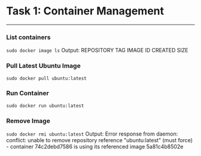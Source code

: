 # Task 1: Container Management
---
### List containers
`sudo docker image ls`
Output:
REPOSITORY   TAG       IMAGE ID   CREATED   SIZE

### Pull Latest Ubuntu Image
`sudo docker pull ubuntu:latest`

### Run Container
`sudo docker run ubuntu:latest`

### Remove Image
`sudo docker rmi ubuntu:latest`
Output:
Error response from daemon: conflict: unable to remove repository reference "ubuntu:latest" (must force) - container 74c2debd7586 is using its referenced image 5a81c4b8502e
